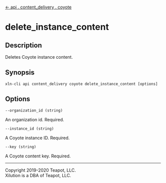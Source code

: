 [<- api . content_delivery . coyote](index.md)

# delete_instance_content

## Description

Deletes Coyote instance content.

## Synopsis

```
xln-cli api content_delivery coyote delete_instance_content [options]
```

## Options

`--organization_id (string)`

An organization id. Required.

`--instance_id (string)`

A Coyote instance ID. Required.

`--key (string)`

A Coyote content key. Required.

---
Copyright 2019-2020 Teapot, LLC.  
Xilution is a DBA of Teapot, LLC.
